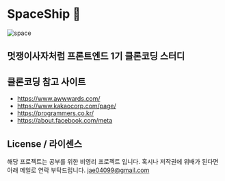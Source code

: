 # SpaceShip 🚀

![space](https://user-images.githubusercontent.com/47337588/140522198-b7c41580-28d8-4308-ad64-504aa266f3c6.png)

## 멋쟁이사자처럼 프론트엔드 1기 클론코딩 스터디

## 클론코딩 참고 사이트

- https://www.awwwards.com/
- https://www.kakaocorp.com/page/
- https://programmers.co.kr/
- https://about.facebook.com/meta

## License / 라이센스

해당 프로젝트는 공부를 위한 비영리 프로젝트 입니다. 혹시나 저작권에 위배가 된다면 아래 메일로 연락 부탁드립니다.
jae04099@gmail.com
